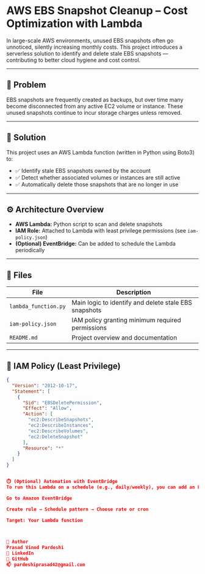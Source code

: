 # AWS EBS Snapshot Cleanup – Cost Optimization with Lambda

In large-scale AWS environments, unused EBS snapshots often go unnoticed, silently increasing monthly costs. This project introduces a serverless solution to identify and delete stale EBS snapshots — contributing to better cloud hygiene and cost control.

---

## 🧠 Problem

EBS snapshots are frequently created as backups, but over time many become disconnected from any active EC2 volume or instance. These unused snapshots continue to incur storage charges unless removed.

---

## 🚀 Solution

This project uses an AWS Lambda function (written in Python using Boto3) to:

- ✅ Identify stale EBS snapshots owned by the account
- ✅ Detect whether associated volumes or instances are still active
- ✅ Automatically delete those snapshots that are no longer in use

---

## ⚙️ Architecture Overview

- **AWS Lambda:** Python script to scan and delete snapshots
- **IAM Role:** Attached to Lambda with least privilege permissions (see `iam-policy.json`)
- **(Optional) EventBridge:** Can be added to schedule the Lambda periodically

---

## 📁 Files

| File | Description |
|------|-------------|
| `lambda_function.py` | Main logic to identify and delete stale EBS snapshots |
| `iam-policy.json` | IAM policy granting minimum required permissions |
| `README.md` | Project overview and documentation |

---

## 🔐 IAM Policy (Least Privilege)

```json
{
  "Version": "2012-10-17",
  "Statement": [
    {
      "Sid": "EBSDeletePermission",
      "Effect": "Allow",
      "Action": [
        "ec2:DescribeSnapshots",
        "ec2:DescribeInstances",
        "ec2:DescribeVolumes",
        "ec2:DeleteSnapshot"
      ],
      "Resource": "*"
    }
  ]
}


⏱️ (Optional) Automation with EventBridge
To run this Lambda on a schedule (e.g., daily/weekly), you can add an EventBridge rule:

Go to Amazon EventBridge

Create rule → Schedule pattern → Choose rate or cron

Target: Your Lambda function



👤 Author
Prasad Vinod Pardeshi
🔗 LinkedIn
🐙 GitHub
📫 pardeshiprasad42@gmail.com
